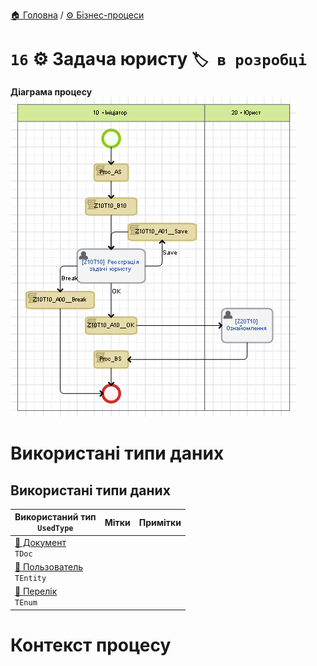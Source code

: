 ﻿[🏠 Головна](../../../README.MD) / [⚙️ Бізнес-процеси](../../README.MD) 

# `16` ⚙️ Задача юристу `🏷️ в розробці`

**Діаграма процесу**  
![Діаграма процесу](./Pictures/ProcDiagram.png)

# Використані типи даних
## Використані типи даних

| Використаний тип </br> `UsedType` | Мітки | Примітки |
| --- | --- | --- |
| [📕 Документ](../../../Documents/KD_DealRegister.md) </br> `TDoc` | | |
| [📘 Пользователь](../../../Entities/User.md) </br> `TEntity` | | |
| [🎲 Перелік](../../../Enums/CurrencyType.md) </br> `TEnum` | | |


# Контекст процесу